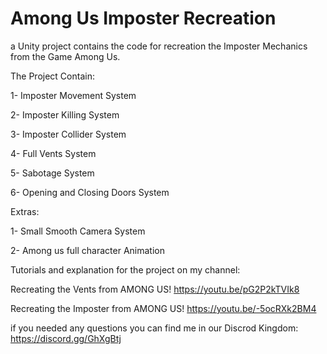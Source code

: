 # Among Us Imposter Recreation
 a Unity project contains the code for recreation the Imposter Mechanics from the Game Among Us.
 
 
 The Project Contain:

 1- Imposter Movement System

 2- Imposter Killing System

 3- Imposter Collider System

 4- Full Vents System

 5- Sabotage System

 6- Opening and Closing Doors System
 
 
 Extras:

 1- Small Smooth Camera System

 2- Among us full character Animation
 
 Tutorials and explanation for the project on my channel:
 
 Recreating the Vents from AMONG US!
 https://youtu.be/pG2P2kTVIk8
 
 Recreating the Imposter from AMONG US!
 https://youtu.be/-5ocRXk2BM4
 
 if you needed any questions you can find me in our Discrod Kingdom:
 https://discord.gg/GhXgBtj

